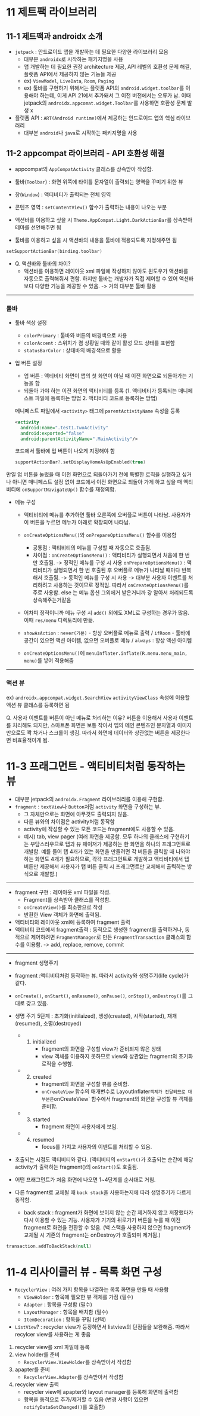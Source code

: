# 11 제트팩 라이브러리
## 11-1 제트팩과 androidx 소개
- `jetpack` : 안드로이드 앱을 개발하는 데 필요한 다양한 라이브러리 모음
  - 대부분 `androidx`로 시작하는 패키지명을 사용
  - 앱 개발하는 데 필요한 권장 architecture 제공, API 레벨의 호환성 문제 해결, 플랫폼 API에서 제공하지 않는 기능들 제공
  - ex) `ViewModel`, `LiveData`, `Room`, `Paging`
  - ex) 툴바를 구현하기 위해서는 플랫폼 API의 `android.widget.toolbar`를 이용해야 하는데, 이게 API 21에서 추가돼서 그 이전 버전에서는 오류가 남. 이때 jetpack의 `androidx.appcomat.widget.Toolbar`를 사용하면 호환성 문제 발생 x
- 플랫폼 API : `ART(Android runtime)`에서 제공하는 안드로이드 앱의 핵심 라이브러리
  - 대부분 `android`나 `java`로 시작하는 패키지명을 사용

## 11-2 appcompat 라이브러리 - API 호환성 해결
- appcompat의 `AppCompatActivity` 클래스를 상속받아 작성함.
- 툴바(`Toolbar`) : 화면 위쪽에 타이틀 문자열이 출력되는 영역을 꾸미기 위한 뷰
- 창(`Window`) : 액티비티가 출력되는 전체 영역
- 콘텐츠 영역 : `setContentView()` 함수가 출력하는 내용이 나오는 부분

- 액션바를 이용하고 싶을 시 `Theme.AppCompat.Light.DarkActionBar`를 상속받아 테마를 선언해주면 됨
- 툴바를 이용하고 싶을 시 액션바의 내용을 툴바에 적용되도록 지정해주면 됨
```Kotlin
setSupportActionBar(binding.toolbar)
```
- Q. 액션바와 툴바의 차이?
  - 액션바를 이용하면 레이아웃 xml 파일에 작성하지 않아도 윈도우가 액션바를 자동으로 출력해줘서 편함. 하지만 툴바는 개발자가 직접 제어할 수 있어 액션바보다 다양한 기능을 제공할 수 있음. -> 거의 대부분 툴바 활용
 
---
### 툴바

- 툴바 색상 설정
  - `colorPrimary` : 툴바와 버튼의 배경색으로 사용
  - `colorAccent` : 스위치가 켬 상황일 때와 같이 활성 모드 상태를 표현함
  - `statusBarColor` : 상태바의 배경색으로 활용
 
- 업 버튼 설정
  - 업 버튼 : 액티비티 화면이 앱의 첫 화면이 아닐 때 이전 화면으로 되돌아가는 기능을 함
  - 되돌아 가야 하는 이전 화면의 액티비티를 등록 (1. 액티비티가 등록되는 매니페스트 파일에 등록하는 방법 2. 액티비티 코드로 등록하는 방법)

  메니페스트 파일에서 `<activity>` 태그에 `parentActivityName` 속성을 등록
  ```xml
  <activity
    android:name=".test1.TwoActivity"
    android:exported="false"
    android:parentActivityName=".MainActivity"/>
  ```
  
  코드에서 툴바에 업 버튼이 나오게 지정해야 함
  ```Kotlin
  supportActionBar?.setDisplayHomeAsUpEnabled(true)
  ```

 만일 업 버튼을 눌렀을 때 이전 화면으로 되돌아가기 전에 특별한 로직을 실행하고 싶거나 아니면 매니페스트 설정 없이 코드에서 이전 화면으로 되돌아 가게 하고 싶을 때 액티비티에 `onSupportNavigateUp()` 함수를 재정의함.

- 메뉴 구성
  - 액티비티에 메뉴를 추가하면 툴바 오른쪽에 오버플로 버튼이 나타남. 사용자가 이 버튼을 누르면 메뉴가 아래로 확장되어 나타남.
  - `onCreateOptionsMenu()`와 `onPrepareOptionsMenu()` 함수를 이용함
    - 공통점 : 액티비티의 메뉴를 구성할 때 자동으로 호출됨.
    - 차이점 : `onCreateOptionsMenu()` : 액티비티가 실행되면서 처음에 한 번만 호출됨.
               -> 정적인 메뉴를 구성 시 사용
               `onPrepareOptionsMenu()` : 액티비티가 실행되면서 한 번 호출된 후 오버플로 메뉴가 나타날 때마다 반복해서 호출됨.
               -> 동적인 메뉴를 구성 시 사용
    -> 대부분 사용자 이벤트를 처리하려고 사용하는 것이므로 정적임. 따라서 `onCreateOptionsMenu()`를 주로 사용함.
      else 는 메뉴 옵션 그외에거 받은거니까 걍 알아서 처리되도록 상속해주는거같음

  - 어차피 정적이니까 메뉴 구성 시 `add()` 외에도 XML로 구성하는 경우가 많음. 이때 `res/menu` 디렉토리에 만듦.
  - `showAsAction` : `never(기본)` - 항상 오버플로 메뉴로 출력 / `ifRoom` - 툴바에 공간이 있으면 액션 아이템, 없으면 오버플로 메뉴 / `always` : 항상 액션 아이템
  - `onCreateOptionsMenu()`에 `menuInflater.inflate(R.menu.menu_main, menu)`를 넣어 적용해줌
  
---
### 액션 뷰
ex) `androidx.appcompat.widget.SearchView`
`activityViewClass` 속성에 이용할 액션 뷰 클래스를 등록하면 됨

Q. 사용자 이벤트를 버튼이 아닌 메뉴로 처리하는 이유?
버튼을 이용해서 사용자 이벤트를 처리해도 되지만, 스마트폰 화면은 보통 작아서 앱의 메인 콘텐츠인 문자열과 이미지만으로도 꽉 차거나 스크롤이 생김. 따라서 화면에 데이터와 상관없는 버튼을 제공한다면 비효율적이게 됨.
  
# 11-3 프래그먼트 - 액티비티처럼 동작하는 뷰
- 대부분 jetpack의 `androidx.Fragment` 라이브러리를 이용해 구현함.
- `fragment` : `textView`나 `Button`처럼 `activity` 화면을 구성하는 뷰.
  - 그 자체만으로는 화면에 아무것도 출력되지 않음.
  - 다른 뷰와의 차이점은 activity처럼 동작함
  - activity에 작성할 수 있는 모든 코드는 fragment에도 사용할 수 있음.
  - 예시) tab, view pager (여러 화면을 제공함. 모두 하나의 클래스에 구현하기는 부담스러우므로 탭과 뷰 페이저가 제공하는 한 화면을 하나의 프래그먼트로 개발함. 예를 들어 탭 4개가 있는 화면을 만들려면 각 버튼을 클릭할 때 나와야 하는 화면도 4개가 필요하므로, 각각 프래그먼트로 개발하고 액티비티에서 탭 버튼만 제공해서 사용자가 탭 버튼 클릭 시 프래그먼트만 교체해서 출력하는 방식으로 개발함.)
---
  - fragment 구현 : 레이아웃 xml 파일을 작성.
    - Fragment를 상속받아 클래스를 작성함.
    - `onCreateView()`를 최소한으로 작성
    - 반환한 View 객체가 화면에 출력됨.
  - 액티비티의 레이아웃 xml에 등록하여 fragment 출력
  - 액티비티 코드에서 fragment출력 : 동적으로 생성한 fragment를 출력하거나, 동적으로 제어하려면 `FragmentManager`로 만든 `FragmentTransaction` 클래스의 함수를 이용함. -> add, replace, remove, commit
---
- fragment 생명주기
- fragment :액티비티처럼 동작하는 뷰. 따라서 activity와 생명주기(life cycle)가 같다.
- `onCreate()`, `onStart()`, `onResume()`, `onPause()`, `onStop()`, `onDestroy()`를 그대로 갖고 있음.
- 생명 주기 5단계 : 초기화(initilaized), 생성(created), 시작(started), 재개(resumed), 소멸(destroyed)
  - 1. initialized
       - fragment의 화면을 구성할 view가 준비되지 않은 상태
       - view 객체를 이용하지 못하므로 view와 상관없는 fragment의 초기화 로직을 수행함.
  - 2. created
       - fragment의 화면을 구성할 뷰를 준비함.
       - `onCreateView` 함수의 매개변수로 LayoutInflater` 객체가 전달되므로 대부분은 `onCreateView` 함수에서 fragment의 화면을 구성할 뷰 객체를 준비함.
  - 3. started
       - fragment 화면이 사용자에게 보임.
  - 4. resumed
       - focus를 가지고 사용자의 이벤트를 처리할 수 있음.
        
- 호출되는 시점도 액티비티와 같다. (액티비티의 `onStart()`가 호출되는 순간에 해당 activity가 출력하는 fragment()의 `onStart()`도 호출됨.
- 어떤 프래그먼트가 처음 화면에 나오면 1~4단계를 순서대로 거침.
- 다른 fragment로 교체될 때 `back stack`을 사용하는지에 따라 생명주기가 다르게 동작함.
  - back stack : fragment가 화면에 보이지 않는 순간 제거하지 않고 저장했다가 다시 이용할 수 있는 기능. 사용자가 기기의 뒤로가기 버튼을 누를 때 이전 fragment로 화면을 전환할 수 있음. (백 스택을 사용하지 않으면 fragment가 교체될 시 기존의 fragment는 onDestroy가 호출되며 제거됨.)
```Kotlin
transaction.addToBackStack(null)
```
# 11-4 리사이클러 뷰 - 목록 화면 구성
- `RecyclerView` : 여러 가지 항목을 나열하는 목록 화면을 만들 때 사용함
  - `ViewHolder` : 항목에 필요한 뷰 객체를 가짐 (필수)
  - `Adapter` : 항목을 구성함 (필수)
  - `LayoutManager` : 항목을 배치함 (필수)
  - `ItemDecoration` : 항목을 꾸밈 (선택)
- `ListView`? : recycler view가 등장하면서 listview의 단점들을 보완해줌. 따라서 recylcer view를 사용하는 게 좋음

1. recycler view를 xml 파일에 등록
2. view holder를 준비
   - `RecyclerView.ViewHolder`를 상속받아서 작성함
3. apapter를 준비
   - `RecyclerView.Adapter`를 상속받아서 작성함
4. recycler view 출력
   - recycler view에 apapter와 layout manager를 등록해 화면에 출력함
   - 항목을 동적으로 추가/제거할 수 있음 (변경 사항이 있으면 `notifyDataSetChanged()`를 호출함)
